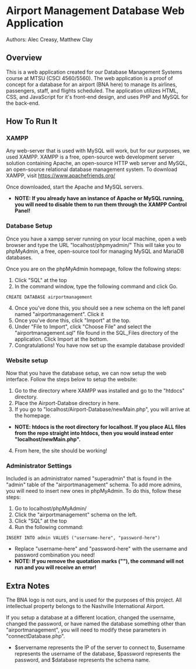 # Airport Management Database Web Application

Authors: Alec Creasy, Matthew Clay

## Overview

This is a web application created for our Database Management Systems course at MTSU (CSCI 4560/5560).
The web application is a proof of concept for a database for an airport (BNA here) to manage its airlines, passengers, staff, and flights scheduled.
The application utilizes HTML, CSS, and JavaScript for it's front-end design, and uses PHP and MySQL for the back-end.

## How To Run It

### XAMPP

Any web-server that is used with MySQL will work, but for our purposes, we used XAMPP.
XAMPP is a free, open-source web development server solution containing Apache, an open-source HTTP web server and MySQL, an open-source relational database management system.
To download XAMPP, visit https://www.apachefriends.org/

Once downloaded, start the Apache and MySQL servers.
- **NOTE: If you already have an instance of Apache or MySQL running, you will need to disable them to run them through the XAMPP Control Panel!**

### Database Setup

Once you have a xampp server running on your local machine, open a web browser and type the URL "localhost/phpmyadmin/"
This will take you to phpMyAdmin, a free, open-source tool for managing MySQL and MariaDB databases.

Once you are on the phpMyAdmin homepage, follow the following steps:

1. Click "SQL" at the top
2. In the command window, type the following command and click Go.
 ```
 CREATE DATABASE airportmanagement
 ```
4. Once you've done this, you should see a new schema on the left panel named "airportmanagement". Click it
5. Once you've done this, click "Import" at the top.
6. Under "File to Import", click "Choose File" and select the "airportmanagement.sql" file found in the SQL_Files directory of the application. Click Import at the bottom.
7. Congratulations! You have now set up the example database provided!

### Website setup

Now that you have the database setup, we can now setup the web interface.
Follow the steps below to setup the website:

1. Go to the directory where XAMPP was installed and go to the "htdocs" directory.
2. Place the Airport-Databse directory in here.
3. If you go to "localhost/Airport-Database/newMain.php", you will arrive at the homepage.
- **NOTE: htdocs is the root directory for localhost. If you place ALL files from the repo straight into htdocs, then you would instead enter "localhost/newMain.php".**
4. From here, the site should be working!

### Administrator Settings

Included is an administrator named "superadmin" that is found in the "admin" table of the "airportmanagement" schema. To add more admins, you will need to insert new ones in phpMyAdmin.
To do this, follow these steps:

1. Go to localhost/phpMyAdmin/
2. Click the "airportmanagement" schema on the left.
3. Click "SQL" at the top
4. Run the following command:
```
INSERT INTO admin VALUES ("username-here", "password-here")
```
- Replace "username-here" and "password-here" with the username and password combination you need!
- **NOTE: If you remove the quotation marks (""), the command will not run and you will receive an error!**

## Extra Notes

The BNA logo is not ours, and is used for the purposes of this project. All intellectual property belongs to the Nashville International Airport.

If you setup a database at a different location, changed the username, changed the password, or have named the database something other than "airportmanagement", you will need to modify these parameters in "connectDatabase.php".
- $servername represents the IP of the server to connect to, $username represents the username of the database, $password represents the password, and $database represents the schema name.

